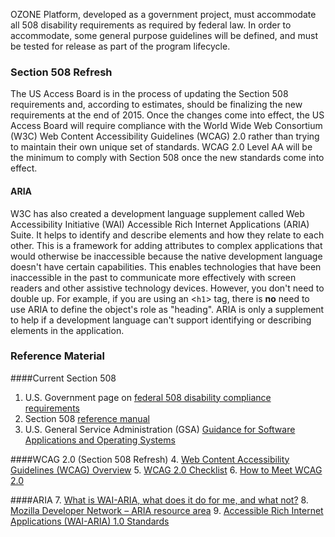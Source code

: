 
OZONE Platform, developed as a government project, must accommodate all 508 disability requirements as required by federal law. In order to accommodate, some general purpose guidelines will be defined, and must be tested for release as part of the program lifecycle.

### Section 508 Refresh

The US Access Board is in the process of updating the Section 508 requirements and, according to estimates, should be finalizing the new requirements at the end of 2015. Once the changes come into effect, the US Access Board will require compliance with the World Wide Web Consortium (W3C) Web Content Accessibility Guidelines (WCAG) 2.0 rather than trying to maintain their own unique set of standards. WCAG 2.0 Level AA will be the minimum to comply with Section 508 once the new standards come into effect.

#### ARIA

W3C has also created a development language supplement called Web Accessibility Initiative (WAI) Accessible Rich Internet Applications (ARIA) Suite. It helps to identify and describe elements and how they relate to each other. This is a framework for adding attributes to complex applications that would otherwise be inaccessible because the native development language doesn't have certain capabilities. This enables technologies that have been inaccessible in the past to communicate more effectively with screen readers and other assistive technology devices. However, you don't need to double up. For example, if you are using an <`h1`> tag, there is **no** need to use ARIA to define the object's role as "heading". ARIA is only a supplement to help if a development language can't support identifying or describing elements in the application.



### Reference Material
####Current Section 508
1. U.S. Government page on [federal 508 disability compliance requirements](https://www.section508.gov/)
2. Section 508 [reference manual](https://www.section508.gov/archive-section508-reference)
3. U.S. General Service Administration (GSA) [Guidance for Software Applications and Operating Systems](http://www.gsa.gov/graphics/staffoffices/508softwareandos.doc)

####WCAG 2.0 (Section 508 Refresh)
4. [Web Content Accessibility Guidelines (WCAG) Overview](http://www.w3.org/WAI/intro/wcag "Web Content Accessibility Guidelines Overview")
5. [WCAG 2.0 Checklist](http://www.w3.org/TR/2006/WD-WCAG20-20060427/appendixB.html "WCAG 2.0 Checklist")
6. [How to Meet WCAG 2.0](http://www.w3.org/WAI/WCAG20/quickref/ "How to Meet WCAG 2.0")

####ARIA
7. [What is WAI-ARIA, what does it do for me, and what not?](http://www.marcozehe.de/2014/03/27/what-is-wai-aria-what-does-it-do-for-me-and-what-not/ "What is WAI-ARIA, what does it do for me, and what not?")
8. [Mozilla Developer Network – ARIA resource area](https://developer.mozilla.org/en-US/docs/Web/Accessibility/ARIA "Mozilla Developer Network – ARIA resource area")
9. [Accessible Rich Internet Applications (WAI-ARIA) 1.0 Standards](http://www.w3.org/WAI/PF/aria/ "	Accessible Rich Internet Applications 1.0")